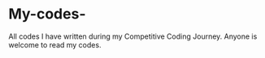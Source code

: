 # My-codes-

All codes I have written during my Competitive Coding Journey. 
Anyone is welcome to read my codes.
